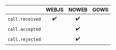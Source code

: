 |                                                     | WEBJS | NOWEB | GOWS |
|-----------------------------------------------------|:-----:|:-----:|:-----|
| `call.received`                                     |  ✔️   |  ✔️   |      |
| `call.accepted`                                     |       |  ✔️   |      |
| `call.rejected`                                     |       |  ✔️   |      |
